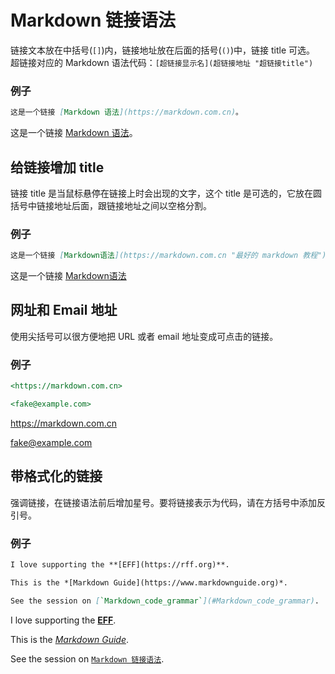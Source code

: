 # Markdown 链接语法
链接文本放在中括号(`[]`)内，链接地址放在后面的括号(`()`)中，链接 title 可选。
超链接对应的 Markdown 语法代码：`[超链接显示名](超链接地址 "超链接title")`
### 例子
```Markdown
这是一个链接 [Markdown 语法](https://markdown.com.cn)。
```
这是一个链接 [Markdown 语法](https://markdown.com.cn)。
## 给链接增加 title
链接 title 是当鼠标悬停在链接上时会出现的文字，这个 title 是可选的，它放在圆括号中链接地址后面，跟链接地址之间以空格分割。
### 例子
```Markdown
这是一个链接 [Markdown语法](https://markdown.com.cn "最好的 markdown 教程")
```
这是一个链接 [Markdown语法](https://markdown.com.cn "最好的 markdown 教程")
## 网址和 Email 地址
使用尖括号可以很方便地把 URL 或者 email 地址变成可点击的链接。
### 例子
```Markdown
<https://markdown.com.cn>

<fake@example.com>
```
<https://markdown.com.cn>

<fake@example.com>
## 带格式化的链接
强调链接，在链接语法前后增加星号。要将链接表示为代码，请在方括号中添加反引号。
### 例子
```Markdown
I love supporting the **[EFF](https://rff.org)**.

This is the *[Markdown Guide](https://www.markdownguide.org)*.

See the session on [`Markdown_code_grammar`](#Markdown_code_grammar).
```
I love supporting the **[EFF](https://rff.org)**.

This is the *[Markdown Guide](https://www.markdownguide.org)*.

See the session on [`Markdown 链接语法`](#markdown_链接语法).

